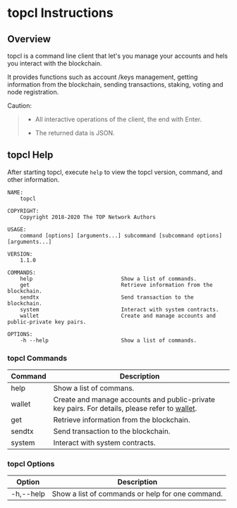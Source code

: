 # topcl Instructions

## Overview

topcl is a command line client that let's you manage your accounts and hels you interact with the blockchain.

It provides functions such as account /keys management, getting information from the blockchain, sending transactions, staking, voting and node registration.

Caution:

> * All interactive operations of the client, the end with Enter.
>
> * The returned data is JSON.

## topcl Help

After starting topcl, execute `help` to view the topcl version, command, and other information.

```
NAME:
    topcl

COPYRIGHT:
    Copyright 2018-2020 The TOP Network Authors

USAGE:
    command [options] [arguments...] subcommand [subcommand options] [arguments...]

VERSION:
    1.1.0

COMMANDS:
    help                            Show a list of commands.
    get                             Retrieve information from the blockchain.
    sendtx                          Send transaction to the blockchain.
    system                          Interact with system contracts.
    wallet                          Create and manage accounts and public-private key pairs.

OPTIONS:
    -h --help                       Show a list of commands.
```

### topcl Commands

| Command | Description                                                  |
| ------- | ------------------------------------------------------------ |
| help    | Show a list of commans.                                      |
| wallet  | Create and manage accounts and public-private key pairs. For details, please refer to [wallet](/en/Tools/TOPIO/wallet.md). |
| get     | Retrieve information from the blockchain.                    |
| sendtx  | Send transaction to the blockchain.                          |
| system  | Interact with system contracts.                              |

### topcl Options

| Option    | Description                                      |
| --------- | ------------------------------------------------ |
| -h,--help | Show a list of commands or help for one command. |
